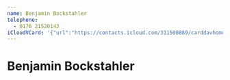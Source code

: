 ```yaml
---
name: Benjamin Bockstahler
telephone:
  - 0176 21520143
iCloudVCard: '{"url":"https://contacts.icloud.com/311500889/carddavhome/card/A2260D4C-7521-445F-8EAF-68F8B19146B7.vcf","etag":"\"kmfhavkd\"","data":"BEGIN:VCARD\r\nVERSION:3.0\r\nFN:\r\nN:Bockstahler;Benjamin;;;\r\nUID:35EC148F-6EED-44A6-B5ED-95484792BE5E\r\nPRODID:-//Apple Inc.//iOS 11.2.5//EN\r\nREV:2025-04-03T22:16:48Z\r\nORG:;\r\nTEL:0176 21520143\r\nEND:VCARD"}'
---
```

# Benjamin Bockstahler